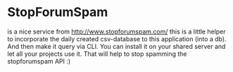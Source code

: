 # StopForumSpam
is a nice service from http://www.stopforumspam.com/
this is a little helper to incorporate the daily created csv-database to this application (into a db). And then make it query via CLI.
You can install it on your shared server and let all your projects use it.
That will help to stop spamming the stopforumspam API :)